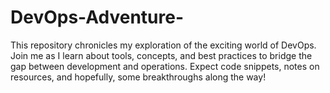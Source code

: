 # DevOps-Adventure-
This repository chronicles my exploration of the exciting world of DevOps. Join me as I learn about tools, concepts, and best practices to bridge the gap between development and operations. Expect code snippets, notes on resources, and hopefully, some breakthroughs along the way!
